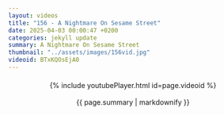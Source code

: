 ```yaml
---
layout: videos
title: "156 - A Nightmare On Sesame Street"
date: 2025-04-03 00:00:47 +0200
categories: jekyll update
summary: A Nightmare On Sesame Street
thumbnail: "../assets/images/156vid.jpg"
videoid: BTxKQOsEjA0
---
```


<div style="text-align: center; margin-top: 20px;">
  {% include youtubePlayer.html id=page.videoid %}
  <p style="margin-top: 15px; font-size: 1.2em; color: #333;">
    <p>{{ page.summary | markdownify }}</p>
  </p>
</div>
